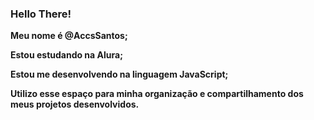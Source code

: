 ### Hello There! 


**Meu nome é @AccsSantos;**

**Estou estudando na Alura;**

**Estou me desenvolvendo na linguagem JavaScript;**

**Utilizo esse espaço para minha organização e compartilhamento dos meus projetos desenvolvidos.**

